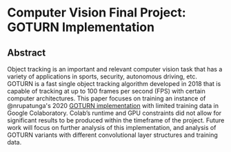 # Computer Vision Final Project: GOTURN Implementation

## Abstract

Object tracking is an important and relevant computer vision task that has a variety of applications in sports, security, autonomous driving, etc. GOTURN is a fast single object tracking algorithm developed in 2018 that is capable of tracking at up to 100 frames per second (FPS) with certain computer architectures. This paper focuses on training an instance of @nrupatunga's 2020 [GOTURN implementation](https://github.com/nrupatunga/goturn-pytorch) with limited training data in Google Colaboratory. Colab’s runtime and GPU constraints did not allow for significant results to be produced within the timeframe of the project. Future work will focus on further analysis of this implementation, and analysis of GOTURN variants with different convolutional layer structures and training data.
